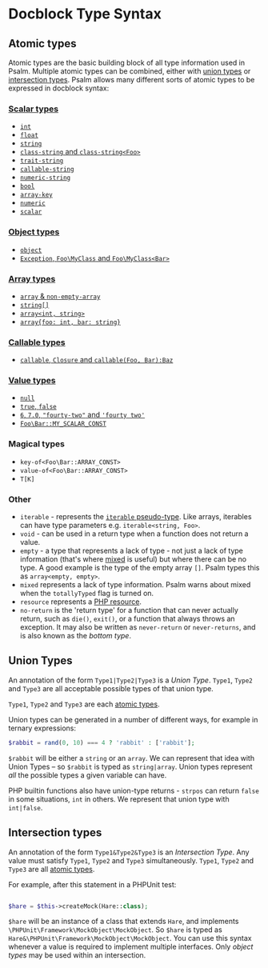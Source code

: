 # Docblock Type Syntax

## Atomic types

Atomic types are the basic building block of all type information used in Psalm. Multiple atomic types can be combined, either with [union types](#union-types) or [intersection types](#intersection_types). Psalm allows many different sorts of atomic types to be expressed in docblock syntax:

### [Scalar types](type_syntax/scalar_types.md)

- [`int`](type_syntax/scalar_types.md)
- [`float`](type_syntax/scalar_types.md)
- [`string`](type_syntax/scalar_types.md)
- [`class-string` and `class-string<Foo>`](type_syntax/scalar_types.md#class-string)
- [`trait-string`](type_syntax/scalar_types.md#trait-string)
- [`callable-string`](type_syntax/scalar_types.md#callable-string)
- [`numeric-string`](type_syntax/scalar_types.md#numeric-string)
- [`bool`](type_syntax/scalar_types.md)
- [`array-key`](type_syntax/scalar_types.md#array-key)
- [`numeric`](type_syntax/scalar_types.md#numeric)
- [`scalar`](type_syntax/scalar_types.md#scalar)

### [Object types](type_syntax/object_types.md)

- [`object`](type_syntax/object_types.md)
- [`Exception`, `Foo\MyClass` and `Foo\MyClass<Bar>`](type_syntax/object_types.md)

### [Array types](type_syntax/array_types.md)

- [`array` & `non-empty-array`](type_syntax/array_types.md)
- [`string[]`](type_syntax/array_types.md#phpdoc-syntax)
- [`array<int, string>`](type_syntax/array_types.md#generic-arrays)
- [`array{foo: int, bar: string}`](type_syntax/array_types.md#object-like-arrays)

### [Callable types](type_syntax/callable_types.md)

- [`callable`, `Closure` and `callable(Foo, Bar):Baz`](type_syntax/callable_types.md)

### [Value types](type_syntax/value_types.md)

- [`null`](type_syntax/value_types.md#null)
- [`true`, `false`](type_syntax/value_types.md#true-false)
- [`6`, `7.0`, `"fourty-two"` and `'fourty two'`](type_syntax/value_types.md#some_string-4-314)
- [`Foo\Bar::MY_SCALAR_CONST`](type_syntax/value_types.md#regular-class-constants)

### Magical types

- `key-of<Foo\Bar::ARRAY_CONST>`
- `value-of<Foo\Bar::ARRAY_CONST>`
- `T[K]`

### Other

- `iterable` - represents the [`iterable` pseudo-type](https://php.net/manual/en/language.types.iterable.php). Like arrays, iterables can have type parameters e.g. `iterable<string, Foo>`.
- `void` - can be used in a return type when a function does not return a value.
- `empty` - a type that represents a lack of type - not just a lack of type information (that's where [mixed](#mixed) is useful) but where there can be no type. A good example is the type of the empty array `[]`. Psalm types this as `array<empty, empty>`.
- `mixed` represents a lack of type information. Psalm warns about mixed when the `totallyTyped` flag is turned on.
- `resource` represents a [PHP resource](https://www.php.net/manual/en/language.types.resource.php).
- `no-return` is the 'return type' for a function that can never actually return, such as `die()`, `exit()`, or a function that
always throws an exception. It may also be written as `never-return` or `never-returns`, and  is also known as the *bottom type*.

## Union Types

An annotation of the form `Type1|Type2|Type3` is a _Union Type_. `Type1`, `Type2` and `Type3` are all acceptable possible types of that union type.

`Type1`, `Type2` and `Type3` are each [atomic types](#atomic-types).

Union types can be generated in a number of different ways, for example in ternary expressions:

```php
$rabbit = rand(0, 10) === 4 ? 'rabbit' : ['rabbit'];
```

`$rabbit` will be either a `string` or an `array`. We can represent that idea with Union Types – so `$rabbit` is typed as `string|array`. Union types represent *all* the possible types a given variable can have.

PHP builtin functions also have union-type returns - `strpos` can return `false` in some situations, `int` in others. We represent that union type with `int|false`.

## Intersection types

An annotation of the form `Type1&Type2&Type3` is an _Intersection Type_. Any value must satisfy `Type1`, `Type2` and `Type3` simultaneously. `Type1`, `Type2` and `Type3` are all [atomic types](#atomic_types).

For example, after this statement in a PHPUnit test:
```php

$hare = $this->createMock(Hare::class);
```
`$hare` will be an instance of a class that extends `Hare`, and implements `\PHPUnit\Framework\MockObject\MockObject`. So
`$hare` is typed as `Hare&\PHPUnit\Framework\MockObject\MockObject`. You can use this syntax whenever a value is
required to implement multiple interfaces. Only *object types* may be used within an intersection.
